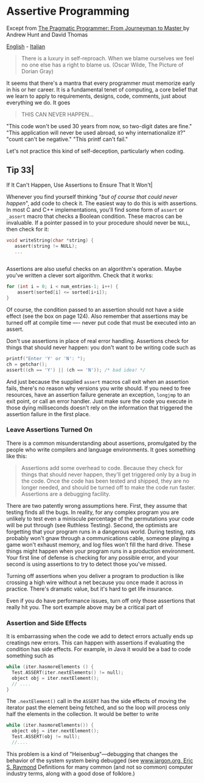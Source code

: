 # Assertive Programming

Except from [The Pragmatic Programmer: From Journeyman to Master ](http://www.amazon.it/The-Pragmatic-Programmer-Journeyman-Master/dp/020161622X) by Andrew Hunt and David Thomas

[English](README.md) - [Italian](README-italian.md)

> There is a luxury in self-reproach. When we blame ourselves we feel no one else has a right to blame us.
> (Oscar Wilde, The Picture of Dorian Gray)


It seems that there's a mantra that every programmer must memorize early in his or her career. It is a fundamental tenet of computing, a core belief that we learn to apply to requirements, designs, code, comments, just about everything we do. It goes

> THIS CAN NEVER HAPPEN...

"This code won't be used 30 years from now, so two-digit dates are fine." "This application will never be used abroad, so why internationalize it?" "count can't be negative." "This printf can't fail."

Let's not practice this kind of self-deception, particularly when coding.


Tip 33|
------
If It Can't Happen, Use Assertions to Ensure That It Won't|

Whenever you find yourself thinking "*but of course that could never happen*", add code to check it. The easiest way to do this is with assertions. In most C and C++ implementations, you'll find some form of `assert` or `_assert` macro that checks a Boolean condition. These macros can be invaluable. If a pointer passed in to your procedure should never be `NULL`, then check for it:


```c
void writeString(char *string) {
   assert(string != NULL);
   ...
   
   ```

Assertions are also useful checks on an algorithm's operation. Maybe you've written a clever sort algorithm. Check that it works:

```c
for (int i = 0; i < num_entries-1; i++) {
    assert(sorted[i] <= sorted[i+i]);
}

```

Of course, the condition passed to an assertion should not have a side effect (see the box on page 124). Also remember that assertions may be turned off at compile time —- never put code that must be executed into an assert.

Don't use assertions in place of real error handling. Assertions check for things that should never happen: you don't want to be writing code such as

```c
printf("Enter 'Y' or 'N': ");
ch = getchar();
assert((ch == 'Y') || (ch == 'N')); /* bad idea! */
```


And just because the supplied `assert` macros call exit when an assertion fails, there's no reason why versions you write should. If you need to free resources, have an assertion failure generate an exception, `longjmp` to an exit point, or call an error handler. Just make sure the code you execute in those dying milliseconds doesn't rely on the information that triggered the assertion failure in the first place.


### Leave Assertions Turned On

There is a common misunderstanding about assertions, promulgated by the people who write compilers and language environments. It goes something like this:

> Assertions add some overhead to code. Because they check for things that should never happen, they'll get triggered only by a bug in the code. Once the code has been tested and shipped, they are no longer needed, and should be turned off to make the code run faster. Assertions are a debugging facility.

There are two patently wrong assumptions here. First, they assume that testing finds all the bugs. In reality, for any complex program you are unlikely to test even a miniscule
percentage of the permutations your code will be put through (see Ruthless Testing). Second, the optimists are forgetting that your program runs in a dangerous world. During testing, rats probably won't gnaw through a communications cable, someone playing a game won't exhaust memory, and log files won't fill the hard drive. These things might happen when your program runs in a production environment. Your first line of defense is checking for any possible error, and your second is using assertions to try to detect those you've missed.

Turning off assertions when you deliver a program to production is like crossing a high wire without a net because you once made it across in practice. There's dramatic value, but it's hard to get life insurance.

Even if you do have performance issues, turn off only those assertions that really hit you. The sort example above may be a critical part of

### Assertion and Side Effects

It is embarrassing when the code we add to detect errors actually ends up creatings new errors. This can happen with assertions if evaluating the condition has side effects. For example, in Java it would be a bad to code something such as

```c
while (iter.hasmoreElements () {
  Test.ASSERT(iter.nextElements() != null);
  object obj = iter.nextElement();
  // ....
}
```

The `.nextElement()` call in the `ASSERT` has the side effects of moving the iterator past the element being fetched, and so the loop will process only half the elements in the collection. It would be better to write

```c
while (iter.hasmoreElements()) {
  object obj = iter.nextElement();
  Test.ASSERT(obj != null);
  //....
```

This problem is a kind of "Heisenbug"—debugging that changes the behavior of the system system being debugged (see [www.jargon.org, Eric S. Raymond](www.jargon.org)
Definitions for many common (and not so common) computer industry terms, along with a good dose of folklore.)
